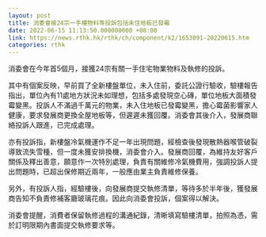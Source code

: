 ```yaml
---
layout: post
title: 消委會接24宗一手樓物料等投訴包括未住地板已發霉
date: 2022-06-15 11:13:50.000000000 +08:00
link: https://news.rthk.hk/rthk/ch/component/k2/1653091-20220615.htm
categories: rthk
---
```


消委會在今年首5個月，接獲24宗有關一手住宅物業物料及執修的投訴。

其中有個案反映，早前買了全新樓盤單位，未入住前，委託公證行驗收，驗樓報告指出，單位內有11處地方狀況未如理想，包括多處發現空心磚，單位地板大面積發霉變黑。投訴人不滿過千萬元的物業，未入住地板已發霉變黑，擔心霉菌影響家人健康，要求發展商更換全屋地板等，但遲遲未獲回覆。消委會其後介入，發展商聯絡投訴人跟進，已完成處理。

亦有投訴指，新樓盤冷氣機運作不足一年出現問題，經檢查後發現散熱器喉管破裂導致流失雪種，但一度未獲安排換機，消委會介入。發展商回覆，為維持友好客戶關係及釋出善意，願意作一次特別處理，負責有關維修冷氣機費用，強調投訴人提出問題時，已超出保修期近兩年，一般應由業主負責維修保養。

另外，有投訴人指，經驗樓後，向發展商提交執修清單，等待多於半年後，獲發展商告知不負責修補客廳玻璃花痕。因此向消委會投訴，個案得以解決。

消委會提醒，消費者保留執修過程的溝通紀錄，清晰填寫驗樓清單，拍照為憑，需於訂明限期內書面提交執修要求等。
